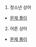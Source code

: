 1. 청소년 상어
* [문제 풀이](https://ht.oopy.io/aabb2d19-b528-4bca-b5de-ff2b387ebb9a)
2. 어른 상어
* [문제 풀이](https://ht.oopy.io/2f4eb387-1d52-472b-858a-646b8d34d34c)